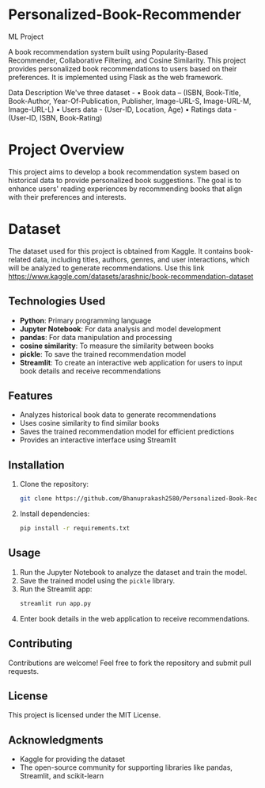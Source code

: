 # Personalized-Book-Recommender
ML Project

A book recommendation system built using Popularity-Based Recommender, Collaborative Filtering, and Cosine Similarity. This project provides personalized book recommendations to users based on their preferences. It is implemented using Flask as the web framework.

Data Description
We've three dataset -
• Book data – (ISBN, Book-Title, Book-Author, Year-Of-Publication, Publisher, Image-URL-S, Image-URL-M, Image-URL-L)
• Users data - (User-ID, Location, Age)
• Ratings data - (User-ID, ISBN, Book-Rating)

# Project Overview
This project aims to develop a book recommendation system based on historical data to provide personalized book suggestions. The goal is to enhance users' reading experiences by recommending books that align with their preferences and interests.

# Dataset
The dataset used for this project is obtained from Kaggle. It contains book-related data, including titles, authors, genres, and user interactions, which will be analyzed to generate recommendations.
Use this link
https://www.kaggle.com/datasets/arashnic/book-recommendation-dataset

## Technologies Used
- **Python**: Primary programming language
- **Jupyter Notebook**: For data analysis and model development
- **pandas**: For data manipulation and processing
- **cosine similarity**: To measure the similarity between books
- **pickle**: To save the trained recommendation model
- **Streamlit**: To create an interactive web application for users to input book details and receive recommendations

## Features
- Analyzes historical book data to generate recommendations
- Uses cosine similarity to find similar books
- Saves the trained recommendation model for efficient predictions
- Provides an interactive interface using Streamlit

## Installation
1. Clone the repository:
   ```sh
   git clone https://github.com/Bhanuprakash2580/Personalized-Book-Recommender.git
   ```
2. Install dependencies:
   ```sh
   pip install -r requirements.txt
   ```   

## Usage
1. Run the Jupyter Notebook to analyze the dataset and train the model.
2. Save the trained model using the `pickle` library.
3. Run the Streamlit app:
   ```sh
   streamlit run app.py
   ```
4. Enter book details in the web application to receive recommendations.

## Contributing
Contributions are welcome! Feel free to fork the repository and submit pull requests.

## License
This project is licensed under the MIT License.

## Acknowledgments
- Kaggle for providing the dataset
- The open-source community for supporting libraries like pandas, Streamlit, and scikit-learn
